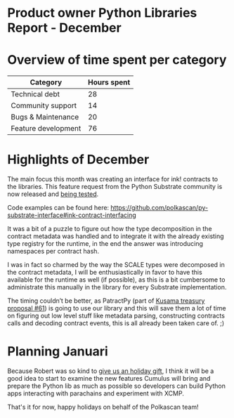 # Product owner Python Libraries Report - December

# Overview of time spent per category

| Category           | Hours spent  |
|--------------------|-----|
| Technical debt     | 28  |
| Community support  | 14  |
| Bugs & Maintenance | 20  |
| Feature development| 76  |


# Highlights of December 

The main focus this month was creating an interface for ink! contracts to the libraries. This feature request from the Python Substrate community is now released and [being tested](https://github.com/polkascan/py-substrate-interface/issues/56). 

Code examples can be found here: https://github.com/polkascan/py-substrate-interface#ink-contract-interfacing

It was a bit of a puzzle to figure out how the type decomposition in the contract metadata was handled and to integrate it with the already existing type registry for the runtime, in the end the answer was introducing namespaces per contract hash. 

I was in fact so charmed by the way the SCALE types were decomposed in the contract metadata, I will be enthusiastically in favor to have this available for the runtime as well (if possible), as this is a bit cumbersome to administrate this manually in the library for every Substrate implementation.

The timing couldn’t be better, as PatractPy (part of [Kusama treasury proposal #61](https://kusama.polkassembly.io/motion/246)) is going to use our library and this will save them a lot of time on figuring out low level stuff like metadata parsing, constructing contracts calls and decoding contract events, this is all already been taken care of. ;)

# Planning Januari

Because Robert was so kind to [give us an holiday gift](https://medium.com/polkadot-network/rococo-v1-a-holiday-gift-to-the-polkadot-community-9d4da8049769), I think it will be a good idea to start to examine the new features Cumulus will bring and prepare the Python lib as much as possible so developers can build Python apps interacting with parachains and experiment with XCMP.

That's it for now, happy holidays on behalf of the Polkascan team!
